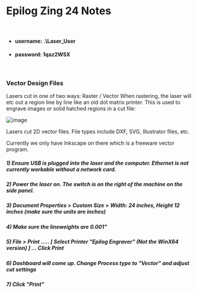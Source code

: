 # Epilog Zing 24 Notes

&nbsp;
&nbsp;

* #### username:     .\Laser_User
* #### password:     1qaz2WSX

&nbsp;
&nbsp;

### Vector Design Files

Lasers cut in one of two ways: Raster / Vector
When rastering, the laser will etc out a region line by line like an old dot matrix printer. This is used to engrave images or solid hatched regions in a cut file:

![image](https://user-images.githubusercontent.com/25337759/147968492-71bf1cbc-a925-4247-9207-c2605acd6181.png)


Lasers cut 2D vector files. File types include DXF, SVG, Illustrator files, etc. 

Currently we only have Inkscape on there which is a freeware vector program.




##### 1) Ensure USB is plugged into the laser and the computer. Ethernet is not currently workable without a network card.
##### 2) Power the laser on. The switch is on the right of the machine on the side panel.
##### 3) Document Properties > Custom Size > Width: 24 inches, Height 12 inches    (make sure the units are inches)
##### 4) Make sure the lineweights are 0.001"
##### 5) File > Print .....     [ Select Printer "Epilog Engraver" (Not the WinX64 version) ]  ... Click Print
##### 6) Dashboard will come up. Change Process type to "Vector" and adjust cut settings
##### 7) Click "Print"
